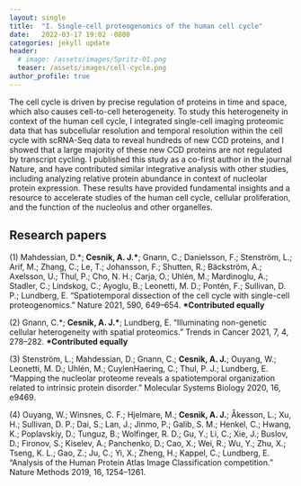 ```yaml
---
layout: single
title:  "I. Single-cell proteogenomics of the human cell cycle"
date:   2022-03-17 19:02 -0800
categories: jekyll update
header:
  # image: /assets/images/Spritz-01.png
  teaser: /assets/images/cell-cycle.png
author_profile: true
---
```


The cell cycle is driven by precise regulation of proteins in time and space, which also causes cell-to-cell heterogeneity. To study this heterogeneity in context of the human cell cycle, I integrated single-cell imaging proteomic data that has subcellular resolution and temporal resolution within the cell cycle with scRNA-Seq data to reveal hundreds of new CCD proteins, and I showed that a large majority of these new CCD proteins are not regulated by transcript cycling. I published this study as a co-first author in the journal Nature, and have contributed similar integrative analysis with other studies, including analyzing relative protein abundance in context of nucleolar protein expression. These results have provided fundamental insights and a resource to accelerate studies of the human cell cycle, cellular proliferation, and the function of the nucleolus and other organelles.

## Research papers
(1) Mahdessian, D.*; **Cesnik, A. J.\***; Gnann, C.; Danielsson, F.; Stenström, L.; Arif, M.; Zhang, C.; Le, T.; Johansson, F.; Shutten, R.; Bäckström, A.; Axelsson, U.; Thul, P.; Cho, N. H.; Carja, O.; Uhlén, M.; Mardinoglu, A.; Stadler, C.; Lindskog, C.; Ayoglu, B.; Leonetti, M. D.; Pontén, F.; Sullivan, D. P.; Lundberg, E. “Spatiotemporal dissection of the cell cycle with single-­cell proteogenomics.” Nature 2021, 590, 649–654. **\*Contributed equally**

(2) Gnann, C.*; **Cesnik, A. J.\***; Lundberg, E. “Illuminating non­-genetic cellular heterogeneity with spatial proteomics.” Trends in Cancer 2021, 7, 4, 278–282. **\*Contributed equally**

(3) Stenström, L.; Mahdessian, D.; Gnann, C.; **Cesnik, A. J.**; Ouyang, W.; Leonetti, M. D.; Uhlén, M.; Cuylen­Haering, C.; Thul, P. J.; Lundberg, E. “Mapping the nucleolar proteome reveals a spatiotemporal organization related to intrinsic protein disorder.” Molecular Systems Biology 2020, 16, e9469.

(4) Ouyang, W.; Winsnes, C. F.; Hjelmare, M.; **Cesnik, A. J.**; Åkesson, L.; Xu, H.; Sullivan, D. P.; Dai, S.; Lan, J.; Jinmo, P.; Galib, S. M.; Henkel, C.; Hwang, K.; Poplavskiy, D.; Tunguz, B.; Wolfinger, R. D.; Gu, Y.; Li, C.; Xie, J.; Buslov, D.; Fironov, S.; Kiselev, A.; Panchenko, D.; Cao, X.; Wei, R.; Wu, Y.; Zhu, X.; Tseng, K. L.; Gao, Z.; Ju, C.; Yi, X.; Zheng, H.; Kappel, C.; Lundberg, E. “Analysis of the Human Protein Atlas Image Classification competition.” Nature Methods 2019, 16, 1254–1261.